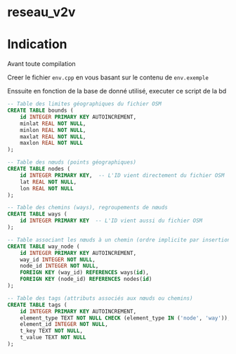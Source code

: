 # reseau_v2v
# Indication

Avant toute compilation

Creer le fichier `env.cpp` en vous basant sur le contenu de `env.exemple`

Enssuite en fonction de la base de donné utilisé, executer ce script de la bd
```sql
-- Table des limites géographiques du fichier OSM
CREATE TABLE bounds (
    id INTEGER PRIMARY KEY AUTOINCREMENT,
    minlat REAL NOT NULL,
    minlon REAL NOT NULL,
    maxlat REAL NOT NULL,
    maxlon REAL NOT NULL
);

-- Table des nœuds (points géographiques)
CREATE TABLE nodes (
    id INTEGER PRIMARY KEY,  -- L'ID vient directement du fichier OSM
    lat REAL NOT NULL,
    lon REAL NOT NULL
);

-- Table des chemins (ways), regroupements de nœuds
CREATE TABLE ways (
    id INTEGER PRIMARY KEY  -- L'ID vient aussi du fichier OSM
);

-- Table associant les nœuds à un chemin (ordre implicite par insertion)
CREATE TABLE way_node (
    id INTEGER PRIMARY KEY AUTOINCREMENT,
    way_id INTEGER NOT NULL,
    node_id INTEGER NOT NULL,
    FOREIGN KEY (way_id) REFERENCES ways(id),
    FOREIGN KEY (node_id) REFERENCES nodes(id)
);

-- Table des tags (attributs associés aux nœuds ou chemins)
CREATE TABLE tags (
    id INTEGER PRIMARY KEY AUTOINCREMENT,
    element_type TEXT NOT NULL CHECK (element_type IN ('node', 'way')),
    element_id INTEGER NOT NULL,
    t_key TEXT NOT NULL,
    t_value TEXT NOT NULL
);
```
